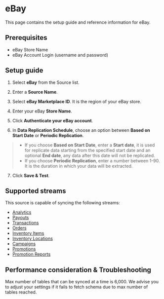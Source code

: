 # eBay

This page contains the setup guide and reference information for eBay.

## Prerequisites

* eBay Store Name
* eBay Account Login (username and password)

## Setup guide

1. Select **eBay** from the Source list.

2. Enter a **Source Name**.

3. Select **eBay Marketplace ID**. It is the region of your eBay store.

4. Enter your eBay **Store Name**.

5. Click **Authenticate your eBay account**.

6. In **Data Replication Schedule**, choose an option between **Based on Start Date** or **Periodic Replication**.

  > * If you choose **Based on Start Date**, enter a **Start date**, it is used for replicate data starting from the specified start date and an optional **End date**, any data after this date will not be replicated.
  > * If you choose **Periodic Replication**, enter a number between 1-90. It is the duration in which your data will be extracted.

7. Click **Save & Test**.

## Supported streams

This source is capable of syncing the following streams:

* [Analytics](https://developer.ebay.com/api-docs/sell/analytics/resources/methods)
* [Payouts](https://developer.ebay.com/api-docs/sell/finances/resources/payout/methods/getPayouts)
* [Transactions](https://developer.ebay.com/api-docs/sell/finances/resources/transaction/methods/getTransactions)
* [Orders](https://developer.ebay.com/api-docs/sell/fulfillment/resources/order/methods/getOrders)
* [Inventory Items](https://developer.ebay.com/api-docs/sell/inventory/resources/inventory_item/methods/getInventoryItems)
* [Inventory Locations](https://developer.ebay.com/api-docs/sell/inventory/resources/location/methods/getInventoryLocations)
* [Campaigns](https://developer.ebay.com/api-docs/sell/marketing/resources/campaign/methods/getCampaigns)
* [Promotions](https://developer.ebay.com/api-docs/sell/marketing/resources/promotion/methods/getPromotions)
* [Promotion Reports](https://developer.ebay.com/api-docs/sell/marketing/resources/promotion_report/methods/getPromotionReports)

## Performance consideration & Troubleshooting

Max number of tables that can be synced at a time is 6,000. We advise you to adjust your settings if it fails to fetch schema due to max number of tables reached.
